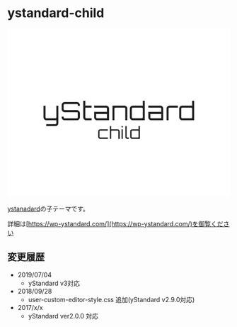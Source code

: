 # ystandard-child

![ystandard-child](./screenshot.png "ystandard-child")

[ystanadard](https://github.com/yosiakatsuki/ystandard)の子テーマです。

詳細は[https://wp-ystandard.com/](https://wp-ystandard.com/)を御覧ください


## 変更履歴

- 2019/07/04
	- yStandard v3対応
- 2018/09/28
  - user-custom-editor-style.css 追加(yStandard v2.9.0対応)
- 2017/x/x
  - yStandard ver2.0.0 対応